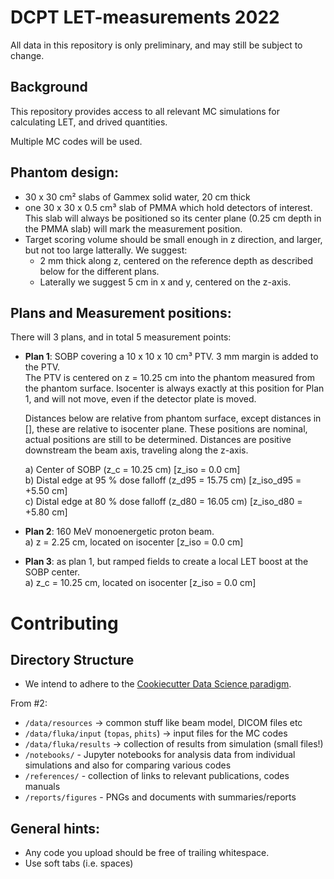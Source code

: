 # DCPT LET-measurements 2022

All data in this repository is only preliminary, and may still be subject to change.

## Background
This repository provides access to all relevant MC simulations for calculating LET, and drived quantities.

Multiple MC codes will be used.

## Phantom design:
- 30 x 30 cm² slabs of Gammex solid water, 20 cm thick
- one 30 x 30 x 0.5 cm³ slab of PMMA which hold detectors of interest.
This slab will always be positioned so its center plane (0.25 cm depth in the PMMA slab) will mark the measurement
position.
- Target scoring volume should be small enough in z direction, and larger, but not too large latterally. We suggest:
  - 2 mm thick along z, centered on the reference depth as described below for the different plans.
  - Laterally we suggest 5 cm in x and y, centered on the z-axis.

## Plans and Measurement positions:
There will 3 plans, and in total 5 measurement points:

- **Plan 1**: SOBP covering a 10 x 10 x 10 cm³ PTV. 3 mm margin is added to the PTV.  
  The PTV is centered on z = 10.25 cm into the phantom measured from the phantom surface.
  Isocenter is always exactly at this position for Plan 1, and will not move, even if the detector plate is moved.

  Distances below are relative from phantom surface, except distances in [], these are relative to isocenter plane.
  These positions are nominal, actual positions are still to be determined.
  Distances are positive downstream the beam axis, traveling along the z-axis.

    a) Center of SOBP (z_c = 10.25 cm) [z_iso = 0.0 cm]\
    b) Distal edge at 95 % dose falloff (z_d95 = 15.75 cm)  [z_iso_d95 = +5.50 cm] \
    c) Distal edge at 80 % dose falloff (z_d80 = 16.05 cm)  [z_iso_d80 = +5.80 cm]

- **Plan 2**: 160 MeV monoenergetic proton beam.\
   a) z = 2.25 cm, located on isocenter [z_iso = 0.0 cm]

- **Plan 3**: as plan 1, but ramped fields to create a local LET boost at the SOBP center.\
   a) z_c = 10.25 cm, located on isocenter [z_iso = 0.0 cm]

# Contributing

## Directory Structure
- We intend to adhere to the [Cookiecutter Data Science paradigm](https://drivendata.github.io/cookiecutter-data-science/).

From #2:
- `/data/resources` -> common stuff like beam model, DICOM files etc
- `/data/fluka/input`  (`topas`, `phits`) -> input files for the MC codes
- `/data/fluka/results` -> collection of results from simulation (small files!)
- `/notebooks/` - Jupyter notebooks for analysis data from individual simulations and also for comparing various codes
- `/references/` - collection of links to relevant publications, codes manuals
- `/reports/figures` - PNGs and documents with summaries/reports

## General hints:
- Any code you upload should be free of trailing whitespace.
- Use soft tabs (i.e. spaces)
